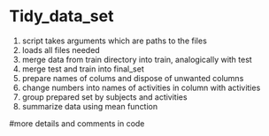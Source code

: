 # Tidy_data_set

1. script takes arguments which are paths to the files
2. loads all files needed
3. merge data from train directory into train, analogically with test
4. merge test and train into final_set
5. prepare names of colums and dispose of unwanted columns 
6. change numbers into names of activities in column with activities
7. group prepared set by subjects and activities
8. summarize data using mean function

#more details and comments in code

